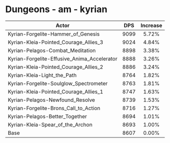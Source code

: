 # Dungeons - am - kyrian
| Actor | DPS | Increase |
|---|:---:|:---:|
|Kyrian-Forgelite-Hammer_of_Genesis|9099|5.72%|
|Kyrian-Kleia-Pointed_Courage_Allies_3|9024|4.84%|
|Kyrian-Pelagos-Combat_Meditation|8898|3.38%|
|Kyrian-Forgelite-Effusive_Anima_Accelerator|8888|3.26%|
|Kyrian-Kleia-Pointed_Courage_Allies_2|8886|3.24%|
|Kyrian-Kleia-Light_the_Path|8764|1.82%|
|Kyrian-Forgelite-Soulglow_Spectrometer|8763|1.81%|
|Kyrian-Kleia-Pointed_Courage_Allies_1|8747|1.63%|
|Kyrian-Pelagos-Newfound_Resolve|8739|1.53%|
|Kyrian-Forgelite-Brons_Call_to_Action|8716|1.27%|
|Kyrian-Pelagos-Better_Together|8694|1.01%|
|Kyrian-Kleia-Spear_of_the_Archon|8693|1.00%|
|Base|8607|0.00%|
